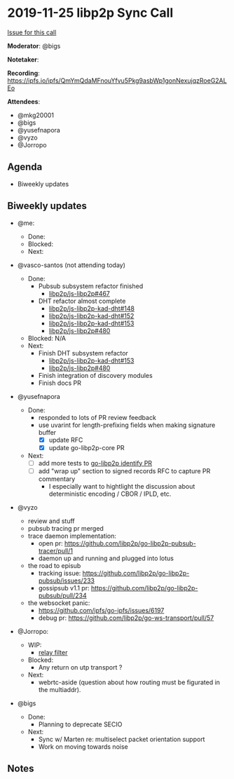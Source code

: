 # 2019-11-25 libp2p Sync Call

[Issue for this call](https://github.com/libp2p/team-mgmt/issues/16)

**Moderator**: @bigs

**Notetaker**:

**Recording**: https://ipfs.io/ipfs/QmYmQdaMFnouYfvu5Pkg9asbWp1gonNexujqzRoeG2ALEo

**Attendees**:
  - @mkg20001
  - @bigs
  - @yusefnapora
  - @vyzo
  - @Jorropo

## Agenda

- Biweekly updates

## Biweekly updates

- @me:
  - Done:
  - Blocked:
  - Next:

- @vasco-santos (not attending today)
  - Done:
     - Pubsub subsystem refactor finished
        - [libp2p/js-libp2p#467](https://github.com/libp2p/js-libp2p/pull/467)
      - DHT refactor almost complete
        - [libp2p/js-libp2p-kad-dht#148](https://github.com/libp2p/js-libp2p-kad-dht/pull/148)
        - [libp2p/js-libp2p-kad-dht#152](https://github.com/libp2p/js-libp2p-kad-dht/pull/152)
        - [libp2p/js-libp2p-kad-dht#153](https://github.com/libp2p/js-libp2p-kad-dht/pull/153)
        - [libp2p/js-libp2p#480](https://github.com/libp2p/js-libp2p/pull/480)
  - Blocked: N/A
  - Next:
    - Finish DHT subsystem refactor
      - [libp2p/js-libp2p-kad-dht#153](https://github.com/libp2p/js-libp2p-kad-dht/pull/153)
      - [libp2p/js-libp2p#480](https://github.com/libp2p/js-libp2p/pull/480)
    - Finish integration of discovery modules
    - Finish docs PR


- @yusefnapora
  - Done:
    - responded to lots of PR review feedback
    - use uvarint for length-prefixing fields when making signature buffer
      - [X] update RFC
      - [X] update go-libp2p-core PR
  - Next:
    - [ ] add more tests to [go-libp2p identify PR](https://github.com/libp2p/go-libp2p/pull/747)
    - [ ] add "wrap up" section to signed records RFC to capture PR commentary
      - I especially want to hightlight the discussion about deterministic
        encoding / CBOR / IPLD, etc.

- @vyzo
  - review and stuff
  - pubsub tracing pr merged
  - trace daemon implementation:
    - open pr: https://github.com/libp2p/go-libp2p-pubsub-tracer/pull/1
    - daemon up and running and plugged into lotus
  - the road to episub
    - tracking issue: https://github.com/libp2p/go-libp2p-pubsub/issues/233
    - gossipsub v1.1 pr: https://github.com/libp2p/go-libp2p-pubsub/pull/234
  - the websocket panic:
    - https://github.com/ipfs/go-ipfs/issues/6197
    - debug pr: https://github.com/libp2p/go-ws-transport/pull/57

- @Jorropo:
  - WIP:
    - [relay filter](https://github.com/libp2p/go-libp2p-circuit/pull/86)
  - Blocked:
    - Any return on utp transport ?
  - Next:
    - webrtc-aside (question about how routing must be figurated in the multiaddr).
    
- @bigs
  - Done:
    - Planning to deprecate SECIO
  - Next:
    - Sync w/ Marten re: multiselect packet orientation support
    - Work on moving towards noise
 

## Notes

